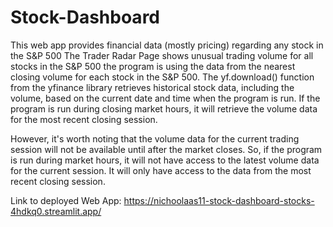 # Stock-Dashboard
This web app provides financial data (mostly pricing) regarding any stock in the S&P 500
The Trader Radar Page shows unusual trading volume for all stocks in the S&P 500
the program is using the data from the nearest closing volume for each stock in the S&P 500. The yf.download() function from the yfinance library retrieves historical stock data, including the volume, based on the current date and time when the program is run. If the program is run during closing market hours, it will retrieve the volume data for the most recent closing session.

However, it's worth noting that the volume data for the current trading session will not be available until after the market closes. So, if the program is run during market hours, it will not have access to the latest volume data for the current session. It will only have access to the data from the most recent closing session. 

Link to deployed Web App: https://nichoolaas11-stock-dashboard-stocks-4hdkq0.streamlit.app/

